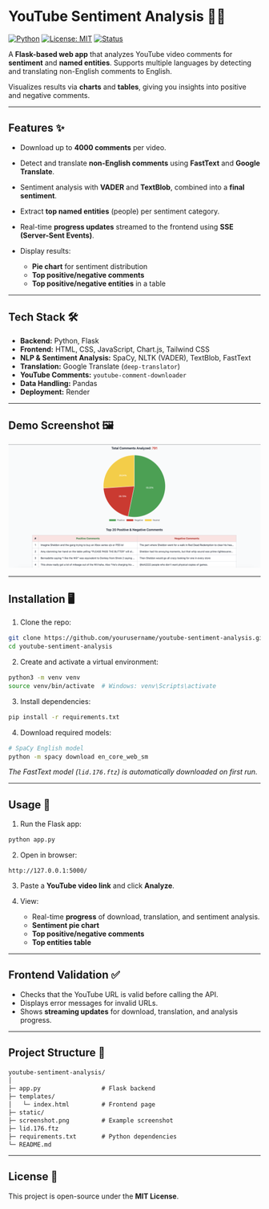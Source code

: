 # YouTube Sentiment Analysis 🎥🧠

[![Python](https://img.shields.io/badge/python-3.13-blue.svg)](https://www.python.org/)
[![License: MIT](https://img.shields.io/badge/License-MIT-yellow.svg)](https://opensource.org/licenses/MIT)
[![Status](https://img.shields.io/badge/status-Active-green.svg)]()

A **Flask-based web app** that analyzes YouTube video comments for **sentiment** and **named entities**. Supports multiple languages by detecting and translating non-English comments to English.

Visualizes results via **charts** and **tables**, giving you insights into positive and negative comments.

---

## **Features ✨**

* Download up to **4000 comments** per video.
* Detect and translate **non-English comments** using **FastText** and **Google Translate**.
* Sentiment analysis with **VADER** and **TextBlob**, combined into a **final sentiment**.
* Extract **top named entities** (people) per sentiment category.
* Real-time **progress updates** streamed to the frontend using **SSE (Server-Sent Events)**.
* Display results:

  * **Pie chart** for sentiment distribution
  * **Top positive/negative comments**
  * **Top positive/negative entities** in a table

---

## **Tech Stack 🛠️**

* **Backend:** Python, Flask
* **Frontend:** HTML, CSS, JavaScript, Chart.js, Tailwind CSS
* **NLP & Sentiment Analysis:** SpaCy, NLTK (VADER), TextBlob, FastText
* **Translation:** Google Translate (`deep-translator`)
* **YouTube Comments:** `youtube-comment-downloader`
* **Data Handling:** Pandas
* **Deployment:** Render

---

## **Demo Screenshot 🖼️**

![Sentiment Analysis Screenshot](screenshot.png)

---

## **Installation 🖥️**

1. Clone the repo:

```bash
git clone https://github.com/yourusername/youtube-sentiment-analysis.git
cd youtube-sentiment-analysis
```

2. Create and activate a virtual environment:

```bash
python3 -m venv venv
source venv/bin/activate  # Windows: venv\Scripts\activate
```

3. Install dependencies:

```bash
pip install -r requirements.txt
```

4. Download required models:

```bash
# SpaCy English model
python -m spacy download en_core_web_sm
```

*The FastText model (`lid.176.ftz`) is automatically downloaded on first run.*

---

## **Usage 🚀**

1. Run the Flask app:

```bash
python app.py
```

2. Open in browser:

```
http://127.0.0.1:5000/
```

3. Paste a **YouTube video link** and click **Analyze**.

4. View:

   * Real-time **progress** of download, translation, and sentiment analysis.
   * **Sentiment pie chart**
   * **Top positive/negative comments**
   * **Top entities table**

---

## **Frontend Validation ✅**

* Checks that the YouTube URL is valid before calling the API.
* Displays error messages for invalid URLs.
* Shows **streaming updates** for download, translation, and analysis progress.

---

## **Project Structure 📁**

```
youtube-sentiment-analysis/
│
├─ app.py                 # Flask backend
├─ templates/
│   └─ index.html         # Frontend page
├─ static/
├─ screenshot.png         # Example screenshot
├─ lid.176.ftz
├─ requirements.txt       # Python dependencies
└─ README.md
```

---

## **License 📝**

This project is open-source under the **MIT License**.
